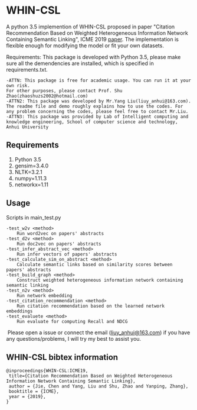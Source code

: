 # WHIN-CSL

A python 3.5 implemention of WHIN-CSL proposed in paper "Citation Recommendation Based on Weighted Heterogeneous Information Network Containing Semantic Linking", ICME 2019 [paper](http://www.pdf-express.org/Conf/44524XP/versions/981188/PID5863305.pdf). The implementation is flexible enough for modifying the model or fit your own datasets.

Requirements: This package is developed with Python 3.5, please make sure all the demendencies are installed, which is specified in requirements.txt.

```
-ATTN: This package is free for academic usage. You can run it at your own risk. 
For other purposes, please contact Prof. Shu Zhao(zhaoshuzs2002@hotmail.com)
-ATTN2: This package was developed by Mr.Yang Liu(liuy_anhui@163.com). 
The readme file and demo roughly explains how to use the codes. For any problem concerning the codes, please feel free to contact Mr.Liu.
-ATTN3: This package was provided by Lab of Intelligent computing and knowledge engineering, School of computer science and technology, Anhui University
```

## Requirements

1. Python 3.5
2. gensim=3.4.0
3. NLTK=3.2.1
4. numpy=1.11.3
5. networkx=1.11

## Usage

Scripts in main_test.py

	-test_w2v <method>
		Run word2vec on papers' abstracts
	-test_d2v <method>
		Run doc2vec on papers' abstracts
	-test_infer_abstract_vec <method>
		Run infer vectors of papers' abstracts
	-test_calculate_sim_on_abstract <method>
		Calculate semantic links based on similarity scores between papers' abstracts
	-test_build_graph <method>
		Construct weighted heterogeneous information network containing semantic linking
	-test_n2v <method>
		Run network embedding
	-test_citation_recommendation <method>
		Run citation recommendation based on the learned network embeddings
	-test_evaluete <method>
		Run evaluate for computing Recall and NDCG

​                                                                                                                                                                                                            Please open a issue or connect the email (liuy_anhui@163.com) if you have any questions/problems, I will try my best to assist you.

## WHIN-CSL bibtex information

    @inproceedings{WHIN-CSL:ICME19,
     title={Citation Recommendation Based on Weighted Heterogeneous Information Network Containing Semantic Linking},
     author = {Jie, Chen and Yang, Liu and Shu, Zhao and Yanping, Zhang},
     booktitle = {ICME},
     year = {2019},
    } 

